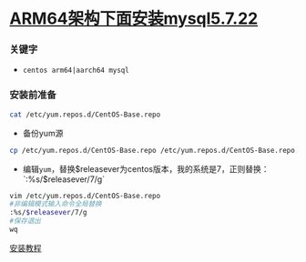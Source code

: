 # [ARM64架构下面安装mysql5.7.22](https://www.cnblogs.com/ming-4/p/11690816.html)

### 关键字

* `centos arm64|aarch64 mysql` 

### 安装前准备

```bash
cat /etc/yum.repos.d/CentOS-Base.repo
```

* 备份yum源

```bash
cp /etc/yum.repos.d/CentOS-Base.repo /etc/yum.repos.d/CentOS-Base.repo.backup
```

* 编辑`yum`，替换$releasever为centos版本，我的系统是7，正则替换：`:%s/$releasever/7/g`

```bash
vim /etc/yum.repos.d/CentOS-Base.repo
#非编辑模式输入命令全局替换
:%s/$releasever/7/g
#保存退出
wq
```

[安装教程](https://www.cnblogs.com/ming-4/p/11690816.html)